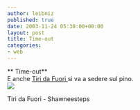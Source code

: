 ```yaml
---
author: leibniz
published: true
date: 2003-11-24 05:30:00+00:00
layout: post
title: Time-out
categories:
- web
---
```


 

 **   Time-out**   
E anche  [ Tiri da Fuori ](http://tiridafuori.splinder.it/1069413162#941222)si va a sedere sul pino.   
 ![](http://www.shawneesteps.com/Bench.gif)
   
   
   
   
   
   
   
  Tiri da Fuori - Shawneesteps
